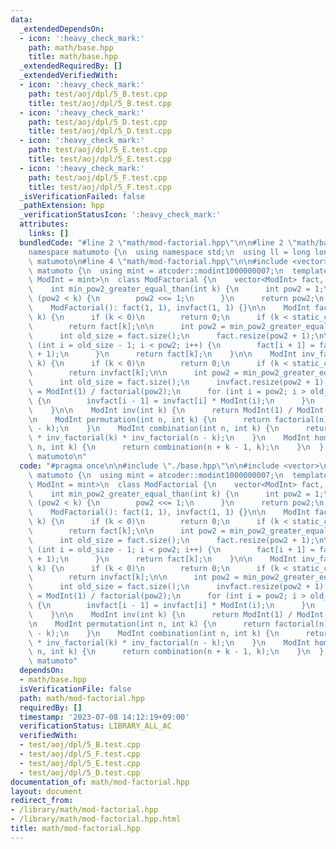 ```yaml
---
data:
  _extendedDependsOn:
  - icon: ':heavy_check_mark:'
    path: math/base.hpp
    title: math/base.hpp
  _extendedRequiredBy: []
  _extendedVerifiedWith:
  - icon: ':heavy_check_mark:'
    path: test/aoj/dpl/5_B.test.cpp
    title: test/aoj/dpl/5_B.test.cpp
  - icon: ':heavy_check_mark:'
    path: test/aoj/dpl/5_D.test.cpp
    title: test/aoj/dpl/5_D.test.cpp
  - icon: ':heavy_check_mark:'
    path: test/aoj/dpl/5_E.test.cpp
    title: test/aoj/dpl/5_E.test.cpp
  - icon: ':heavy_check_mark:'
    path: test/aoj/dpl/5_F.test.cpp
    title: test/aoj/dpl/5_F.test.cpp
  _isVerificationFailed: false
  _pathExtension: hpp
  _verificationStatusIcon: ':heavy_check_mark:'
  attributes:
    links: []
  bundledCode: "#line 2 \"math/mod-factorial.hpp\"\n\n#line 2 \"math/base.hpp\"\n\n\
    namespace matumoto {\n  using namespace std;\n  using ll = long long;\n} // namespace\
    \ matumoto\n#line 4 \"math/mod-factorial.hpp\"\n\n#include <vector>\n\nnamespace\
    \ matumoto {\n  using mint = atcoder::modint1000000007;\n  template <typename\
    \ ModInt = mint>\n  class ModFactorial {\n    vector<ModInt> fact, invfact;\n\n\
    \    int min_pow2_greater_equal_than(int k) {\n      int pow2 = 1;\n      while\
    \ (pow2 < k) {\n        pow2 <<= 1;\n      }\n      return pow2;\n    }\n\n  public:\n\
    \    ModFactorial(): fact(1, 1), invfact(1, 1) {}\n\n    ModInt factorial(int\
    \ k) {\n      if (k < 0)\n        return 0;\n      if (k < static_cast<int>(fact.size()))\n\
    \        return fact[k];\n\n      int pow2 = min_pow2_greater_equal_than(k);\n\
    \      int old_size = fact.size();\n      fact.resize(pow2 + 1);\n\n      for\
    \ (int i = old_size - 1; i < pow2; i++) {\n        fact[i + 1] = fact[i] * ModInt(i\
    \ + 1);\n      }\n      return fact[k];\n    }\n\n    ModInt inv_factorial(int\
    \ k) {\n      if (k < 0)\n        return 0;\n      if (k < static_cast<int>(invfact.size()))\n\
    \        return invfact[k];\n\n      int pow2 = min_pow2_greater_equal_than(k);\n\
    \      int old_size = fact.size();\n      invfact.resize(pow2 + 1);\n\n      invfact[pow2]\
    \ = ModInt(1) / factorial(pow2);\n      for (int i = pow2; i > old_size; i--)\
    \ {\n        invfact[i - 1] = invfact[i] * ModInt(i);\n      }\n      return invfact[k];\n\
    \    }\n\n    ModInt inv(int k) {\n      return ModInt(1) / ModInt(k);\n    }\n\
    \n    ModInt permutation(int n, int k) {\n      return factorial(n) * inv_factorial(n\
    \ - k);\n    }\n    ModInt combination(int n, int k) {\n      return factorial(n)\
    \ * inv_factorial(k) * inv_factorial(n - k);\n    }\n    ModInt homogeneous(int\
    \ n, int k) {\n      return combination(n + k - 1, k);\n    }\n  };\n} // namespace\
    \ matumoto\n"
  code: "#pragma once\n\n#include \"./base.hpp\"\n\n#include <vector>\n\nnamespace\
    \ matumoto {\n  using mint = atcoder::modint1000000007;\n  template <typename\
    \ ModInt = mint>\n  class ModFactorial {\n    vector<ModInt> fact, invfact;\n\n\
    \    int min_pow2_greater_equal_than(int k) {\n      int pow2 = 1;\n      while\
    \ (pow2 < k) {\n        pow2 <<= 1;\n      }\n      return pow2;\n    }\n\n  public:\n\
    \    ModFactorial(): fact(1, 1), invfact(1, 1) {}\n\n    ModInt factorial(int\
    \ k) {\n      if (k < 0)\n        return 0;\n      if (k < static_cast<int>(fact.size()))\n\
    \        return fact[k];\n\n      int pow2 = min_pow2_greater_equal_than(k);\n\
    \      int old_size = fact.size();\n      fact.resize(pow2 + 1);\n\n      for\
    \ (int i = old_size - 1; i < pow2; i++) {\n        fact[i + 1] = fact[i] * ModInt(i\
    \ + 1);\n      }\n      return fact[k];\n    }\n\n    ModInt inv_factorial(int\
    \ k) {\n      if (k < 0)\n        return 0;\n      if (k < static_cast<int>(invfact.size()))\n\
    \        return invfact[k];\n\n      int pow2 = min_pow2_greater_equal_than(k);\n\
    \      int old_size = fact.size();\n      invfact.resize(pow2 + 1);\n\n      invfact[pow2]\
    \ = ModInt(1) / factorial(pow2);\n      for (int i = pow2; i > old_size; i--)\
    \ {\n        invfact[i - 1] = invfact[i] * ModInt(i);\n      }\n      return invfact[k];\n\
    \    }\n\n    ModInt inv(int k) {\n      return ModInt(1) / ModInt(k);\n    }\n\
    \n    ModInt permutation(int n, int k) {\n      return factorial(n) * inv_factorial(n\
    \ - k);\n    }\n    ModInt combination(int n, int k) {\n      return factorial(n)\
    \ * inv_factorial(k) * inv_factorial(n - k);\n    }\n    ModInt homogeneous(int\
    \ n, int k) {\n      return combination(n + k - 1, k);\n    }\n  };\n} // namespace\
    \ matumoto"
  dependsOn:
  - math/base.hpp
  isVerificationFile: false
  path: math/mod-factorial.hpp
  requiredBy: []
  timestamp: '2023-07-08 14:12:19+09:00'
  verificationStatus: LIBRARY_ALL_AC
  verifiedWith:
  - test/aoj/dpl/5_B.test.cpp
  - test/aoj/dpl/5_F.test.cpp
  - test/aoj/dpl/5_E.test.cpp
  - test/aoj/dpl/5_D.test.cpp
documentation_of: math/mod-factorial.hpp
layout: document
redirect_from:
- /library/math/mod-factorial.hpp
- /library/math/mod-factorial.hpp.html
title: math/mod-factorial.hpp
---
```

